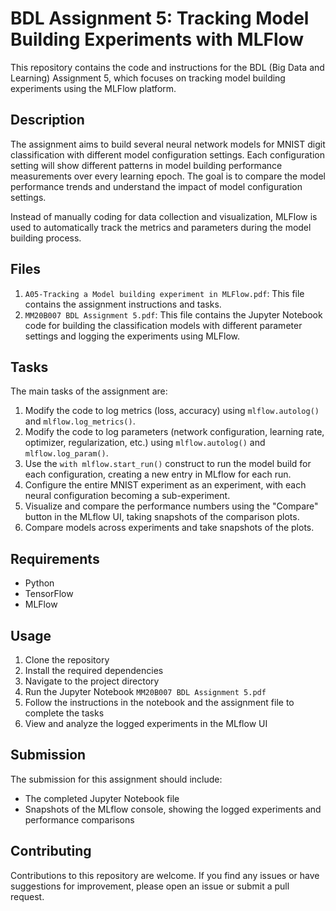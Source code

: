 # BDL Assignment 5: Tracking Model Building Experiments with MLFlow

This repository contains the code and instructions for the BDL (Big Data and Learning) Assignment 5, which focuses on tracking model building experiments using the MLFlow platform.

## Description

The assignment aims to build several neural network models for MNIST digit classification with different model configuration settings. Each configuration setting will show different patterns in model building performance measurements over every learning epoch. The goal is to compare the model performance trends and understand the impact of model configuration settings.

Instead of manually coding for data collection and visualization, MLFlow is used to automatically track the metrics and parameters during the model building process.

## Files

1. `A05-Tracking a Model building experiment in MLFlow.pdf`: This file contains the assignment instructions and tasks.
2. `MM20B007 BDL Assignment 5.pdf`: This file contains the Jupyter Notebook code for building the classification models with different parameter settings and logging the experiments using MLFlow.

## Tasks

The main tasks of the assignment are:

1. Modify the code to log metrics (loss, accuracy) using `mlflow.autolog()` and `mlflow.log_metrics()`.
2. Modify the code to log parameters (network configuration, learning rate, optimizer, regularization, etc.) using `mlflow.autolog()` and `mlflow.log_param()`.
3. Use the `with mlflow.start_run()` construct to run the model build for each configuration, creating a new entry in MLflow for each run.
4. Configure the entire MNIST experiment as an experiment, with each neural configuration becoming a sub-experiment.
5. Visualize and compare the performance numbers using the "Compare" button in the MLflow UI, taking snapshots of the comparison plots.
6. Compare models across experiments and take snapshots of the plots.

## Requirements

- Python
- TensorFlow
- MLFlow

## Usage

1. Clone the repository
2. Install the required dependencies
3. Navigate to the project directory
4. Run the Jupyter Notebook `MM20B007 BDL Assignment 5.pdf`
5. Follow the instructions in the notebook and the assignment file to complete the tasks
6. View and analyze the logged experiments in the MLflow UI

## Submission

The submission for this assignment should include:

- The completed Jupyter Notebook file
- Snapshots of the MLflow console, showing the logged experiments and performance comparisons

## Contributing

Contributions to this repository are welcome. If you find any issues or have suggestions for improvement, please open an issue or submit a pull request.
